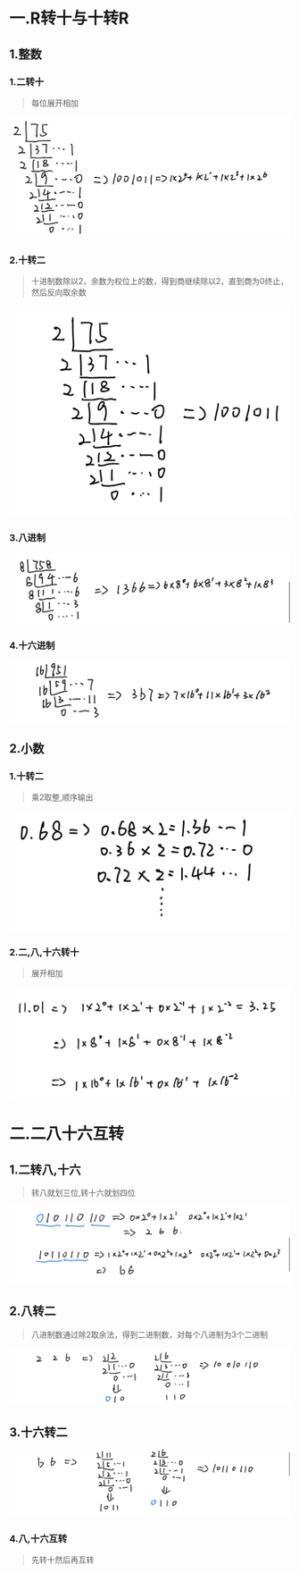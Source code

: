 # 一.R转十与十转R

## 1.整数

### 1.二转十

>每位展开相加

![](images/进制转换/2159c1118efb3dc540c6daef3de26d8a.png)
### 2.十转二

>十进制数除以2，余数为权位上的数，得到商继续除以2，直到商为0终止，然后反向取余数

![](images/进制转换/36a74c905e7dfcfb1a0dc71c8611b44f.png)
### 3.八进制

![](images/进制转换/ec5e6c3654c222a0367972c4d852e7ee.png)
### 4.十六进制

![](images/进制转换/692cb86b8904ab5ecd3df02cfee58ccf.png)
## 2.小数

### 1.十转二

>乘2取整,顺序输出

![](images/进制转换/6f908ff9583de9ff6956235244b87f06.png)

### 2.二,八,十六转十

>展开相加

![](images/进制转换/ca4545e08c0e3ebe59cc3120b03289a8.png)

# 二.二八十六互转

## 1.二转八,十六

>转八就划三位,转十六就划四位

![](images/进制转换/0f61748aa9a17996ff69902e509936dc.png)

## 2.八转二

>八进制数通过除2取余法，得到二进制数，对每个八进制为3个二进制

![](images/进制转换/10864abce2bd4b78e4200ec67214c9f6.png)

## 3.十六转二

![](images/进制转换/72c7b0b1280305df1d205c61d8f5bc99.png)

### 4.八,十六互转

>先转十然后再互转

